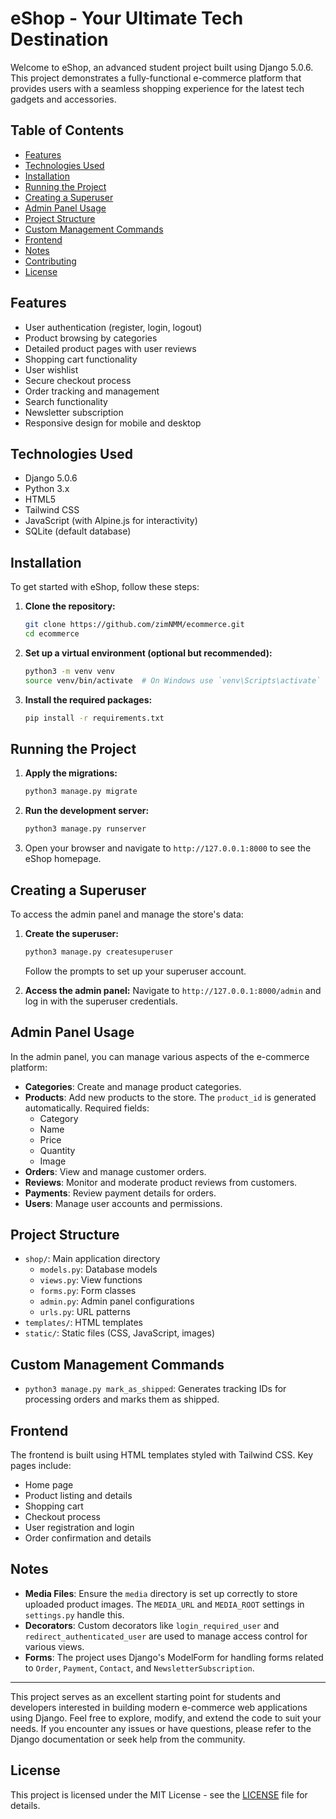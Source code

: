 # eShop - Your Ultimate Tech Destination

Welcome to eShop, an advanced student project built using Django 5.0.6. This project demonstrates a fully-functional e-commerce platform that provides users with a seamless shopping experience for the latest tech gadgets and accessories.

## Table of Contents
- [Features](#features)
- [Technologies Used](#technologies-used)
- [Installation](#installation)
- [Running the Project](#running-the-project)
- [Creating a Superuser](#creating-a-superuser)
- [Admin Panel Usage](#admin-panel-usage)
- [Project Structure](#project-structure)
- [Custom Management Commands](#custom-management-commands)
- [Frontend](#frontend)
- [Notes](#notes)
- [Contributing](#contributing)
- [License](#license)

## Features
- User authentication (register, login, logout)
- Product browsing by categories
- Detailed product pages with user reviews
- Shopping cart functionality
- User wishlist
- Secure checkout process
- Order tracking and management
- Search functionality
- Newsletter subscription
- Responsive design for mobile and desktop

## Technologies Used
- Django 5.0.6
- Python 3.x
- HTML5
- Tailwind CSS
- JavaScript (with Alpine.js for interactivity)
- SQLite (default database)

## Installation
To get started with eShop, follow these steps:

1. **Clone the repository:**
    ```sh
    git clone https://github.com/zimNMM/ecommerce.git
    cd ecommerce
    ```

2. **Set up a virtual environment (optional but recommended):**
    ```sh
    python3 -m venv venv
    source venv/bin/activate  # On Windows use `venv\Scripts\activate`
    ```

3. **Install the required packages:**
    ```sh
    pip install -r requirements.txt
    ```

## Running the Project
1. **Apply the migrations:**
    ```sh
    python3 manage.py migrate
    ```

2. **Run the development server:**
    ```sh
    python3 manage.py runserver
    ```

3. Open your browser and navigate to `http://127.0.0.1:8000` to see the eShop homepage.

## Creating a Superuser
To access the admin panel and manage the store's data:

1. **Create the superuser:**
    ```sh
    python3 manage.py createsuperuser
    ```
    Follow the prompts to set up your superuser account.

2. **Access the admin panel:**
    Navigate to `http://127.0.0.1:8000/admin` and log in with the superuser credentials.

## Admin Panel Usage
In the admin panel, you can manage various aspects of the e-commerce platform:

- **Categories**: Create and manage product categories.
- **Products**: Add new products to the store. The `product_id` is generated automatically. Required fields:
  - Category
  - Name
  - Price
  - Quantity
  - Image
- **Orders**: View and manage customer orders.
- **Reviews**: Monitor and moderate product reviews from customers.
- **Payments**: Review payment details for orders.
- **Users**: Manage user accounts and permissions.

## Project Structure
- `shop/`: Main application directory
  - `models.py`: Database models
  - `views.py`: View functions
  - `forms.py`: Form classes
  - `admin.py`: Admin panel configurations
  - `urls.py`: URL patterns
- `templates/`: HTML templates
- `static/`: Static files (CSS, JavaScript, images)

## Custom Management Commands
- `python3 manage.py mark_as_shipped`: Generates tracking IDs for processing orders and marks them as shipped.

## Frontend
The frontend is built using HTML templates styled with Tailwind CSS. Key pages include:
- Home page
- Product listing and details
- Shopping cart
- Checkout process
- User registration and login
- Order confirmation and details

## Notes
- **Media Files**: Ensure the `media` directory is set up correctly to store uploaded product images. The `MEDIA_URL` and `MEDIA_ROOT` settings in `settings.py` handle this.
- **Decorators**: Custom decorators like `login_required_user` and `redirect_authenticated_user` are used to manage access control for various views.
- **Forms**: The project uses Django's ModelForm for handling forms related to `Order`, `Payment`, `Contact`, and `NewsletterSubscription`.
---

This project serves as an excellent starting point for students and developers interested in building modern e-commerce web applications using Django. Feel free to explore, modify, and extend the code to suit your needs. If you encounter any issues or have questions, please refer to the Django documentation or seek help from the community.

## License

This project is licensed under the MIT License - see the [LICENSE](LICENSE) file for details.

